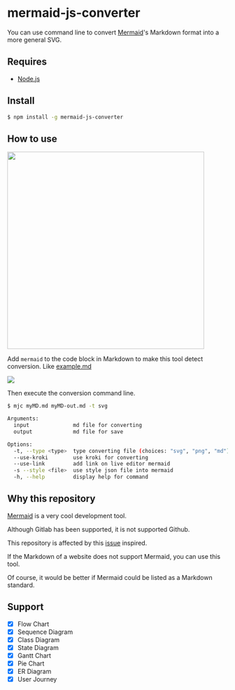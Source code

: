 # mermaid-js-converter

You can use command line to convert [Mermaid](https://github.com/mermaid-js/mermaid)'s Markdown format into a more
general SVG.

## Requires

- [Node.js](https://nodejs.org/en/)

## Install

```bash
$ npm install -g mermaid-js-converter
```

## How to use

<img src="https://i.imgur.com/tB57hpi.png" width="450">

Add `mermaid` to the code block in Markdown to make this tool detect conversion. Like [example.md](./example.md)

![](https://i.imgur.com/Tkf5vim.gif)

Then execute the conversion command line.

```bash
$ mjc myMD.md myMD-out.md -t svg
```

```bash
Arguments:
  input              md file for converting
  output             md file for save

Options:
  -t, --type <type>  type converting file (choices: "svg", "png", "md")
  --use-kroki        use kroki for converting
  --use-link         add link on live editor mermaid
  -s --style <file>  use style json file into mermaid
  -h, --help         display help for command
```

## Why this repository

[Mermaid](https://github.com/mermaid-js/mermaid) is a very cool development tool.

Although Gitlab has been supported, it is not supported Github.

This repository is affected by this [issue](https://github.com/github/markup/issues/533) inspired.

If the Markdown of a website does not support Mermaid, you can use this tool.

Of course, it would be better if Mermaid could be listed as a Markdown standard.

## Support

- [x] Flow Chart
- [x] Sequence Diagram
- [x] Class Diagram
- [x] State Diagram
- [x] Gantt Chart
- [x] Pie Chart
- [x] ER Diagram
- [x] User Journey
